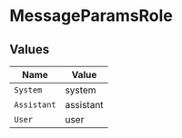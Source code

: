 # MessageParamsRole


## Values

| Name        | Value       |
| ----------- | ----------- |
| `System`    | system      |
| `Assistant` | assistant   |
| `User`      | user        |